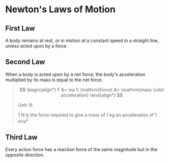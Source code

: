 # Newton's Laws of Motion

## First Law

A body remains at rest, or in motion at a constant speed in a straight line, unless acted upon by a force.

## Second Law

When a body is acted upon by a net force, the body's acceleration multiplied by its mass is equal to the net force.

> $$
> \begin{align*}
>   F &= ma \\
>   \mathrm{force} &= \mathrm{mass \cdot acceleration}
> \end{align*}
> $$
>
> Unit: N
>
> 1 N is the force required to give a mass of 1 kg an acceleration of 1 m/s<sup>2</sup>

## Third Law

Every action force has a reaction force of the same magnitude but in the opposite direction.
